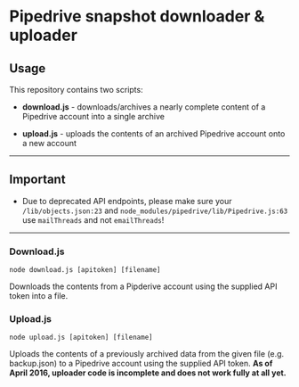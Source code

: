 Pipedrive snapshot downloader & uploader
========================================


## Usage

This repository contains two scripts:

 * **download.js** - downloads/archives a nearly complete content of a Pipedrive account into a single archive

 * **upload.js** - uploads the contents of an archived Pipedrive account onto a new account
---

## Important

* Due to deprecated API endpoints, please make sure your `/lib/objects.json:23` and `node_modules/pipedrive/lib/Pipedrive.js:63` use `mailThreads` and not `emailThreads`!

---

### Download.js

```
node download.js [apitoken] [filename]
```

Downloads the contents from a Pipderive account using the supplied API token into a file.

### Upload.js

```
node upload.js [apitoken] [filename]
```

Uploads the contents of a previously archived data from the given file (e.g. backup.json) to a Pipedrive account using the supplied API token. **As of April 2016, uploader code is incomplete and does not work fully at all yet.**
